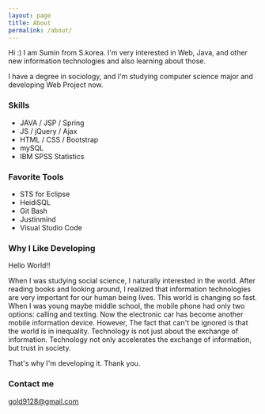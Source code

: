 ```yaml
---
layout: page
title: About
permalink: /about/
---
```


Hi :) I am Sumin from S.korea. I'm very interested in Web, Java, and other new information technologies and also learning about those.

I have a degree in sociology, and I'm studying computer science major and developing Web Project now.


### Skills

- JAVA / JSP / Spring
- JS / jQuery / Ajax
- HTML / CSS / Bootstrap
- mySQL
- IBM SPSS Statistics


### Favorite Tools

- STS for Eclipse
- HeidiSQL
- Git Bash
- Justinmind
- Visual Studio Code


### Why I Like Developing

Hello World!!

When I was studying social science, I naturally interested in the world.
After reading books and looking around, I realized that information technologies are very important for our human being lives.
This world is changing so fast. When I was young maybe middle school, the mobile phone had only two options: calling and texting.
Now the electronic car has become another mobile information device. 
However, The fact that can't be ignored is that the world is in inequality.
Technology is not just about the exchange of information.
Technology not only accelerates the exchange of information, but trust in society.

That's why I'm developing it.
Thank you.

### Contact me

[gold9128@gmail.com](mailto:gold9128@gmail.com)
